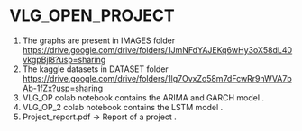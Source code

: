 # VLG_OPEN_PROJECT

1. The graphs are present in IMAGES folder
   https://drive.google.com/drive/folders/1JmNFdYAJEKq6wHy3oX58dL40vkgpBjl8?usp=sharing
2. The kaggle datasets in DATASET folder
   https://drive.google.com/drive/folders/1lg7OvxZo58m7dFcwRr9nWVA7bAb-1fZx?usp=sharing
3. VLG_OP colab notebook contains the ARIMA and GARCH model .
4. VLG_OP_2 colab notebook contains the LSTM model .
5. Project_report.pdf -> Report of a project . 
 
